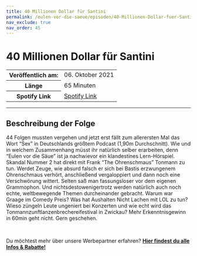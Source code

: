 ```yaml
---
title: 40 Millionen Dollar für Santini
permalink: /eulen-vor-die-saeue/episoden/40-Millionen-Dollar-fuer-Santini
nav_exclude: true
nav_order: 45
---
```


# 40 Millionen Dollar für Santini
<table class="resp-table dcf-table dcf-table-responsive dcf-table-bordered dcf-table-striped dcf-w-100%">
                    <tbody>
                        <tr>
                            <th scope="row">Veröffentlich am:</th>
                            <td data-label="Veröffentlich am:">06. Oktober 2021</td>
                        </tr>
                        <tr>
                            <th scope="row">Länge </th>
                            <td data-label="Länge ">65 Minuten</td>
                        </tr><tr>
                                <th scope="row">Spotify Link</th>
                                <td data-label="Spotify Link"><a href="https://open.spotify.com/episode/3AaJmV65qPlzY6jn0qfWA2">Spotify Link</a></td>
                            </tr></tbody>
                </table>

***

## Beschreibung der Folge

<div>
<p>44 Folgen mussten vergehen und jetzt erst fällt zum allerersten Mal das Wort “Sex” in Deutschlands größtem Podcast (1,90m Durchschnitt). Wie und in welchem Zusammenhang müsst ihr natürlich selber erarbeiten, denn “Eulen vor die Säue” ist ja nachwievor ein klandestines Lern-Hörspiel. Skandal Nummer 2 hat direkt mit Frank “The Ohrenschmaus” Tonmann zu tun. Werdet Zeuge, wie absurd falsch er sich bei Bastis erzwungenem Ohrenschmaus verhört, anschließend vergaloppiert und dann noch eine Verschwörung wittert. Selten saß man fassungsloser vor dem eigenen Grammophon. Und nichtsdestowenigertrotz werden natürlich auch noch echte, weltbewegende Themen durcheinander gebracht. Warum war Graage im Comedy Preis? Was hat Aushalten Nicht Lachen mit LOL zu tun? Wieso züngeln Leute ungeniert bei Konzerten und wie echt wird das Tonmannzunftlanzenbrechereifestival in Zwickau? Mehr Erkenntnisgewinn in 60min geht nicht. Gern geschehen.</p> <br> <p>Du möchtest mehr über unsere Werbepartner erfahren? <a href="https://linktr.ee/EulenvordieSaeue"><strong>Hier findest du alle Infos & Rabatte!</strong></a></p>  
</div>

